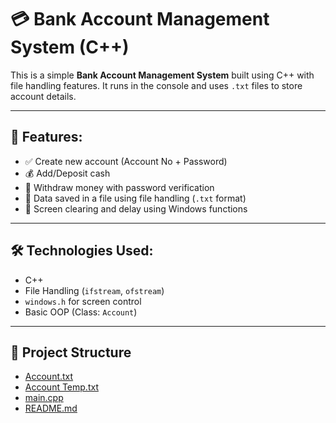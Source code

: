 # 💳 Bank Account Management System (C++)

This is a simple **Bank Account Management System** built using C++ with file handling features. It runs in the console and uses `.txt` files to store account details.

---

## 🚀 Features:
- ✅ Create new account (Account No + Password)
- 💰 Add/Deposit cash
- 🧾 Withdraw money with password verification
- 📁 Data saved in a file using file handling (`.txt` format)
- 🧹 Screen clearing and delay using Windows functions

---

## 🛠️ Technologies Used:
- C++
- File Handling (`ifstream`, `ofstream`)
- `windows.h` for screen control
- Basic OOP (Class: `Account`)

---
## 📁 Project Structure

- [Account.txt](./Account.txt)
- [Account Temp.txt](./Account%20Temp.txt)
- [main.cpp](./main.cpp)
- [README.md](./README.md)


